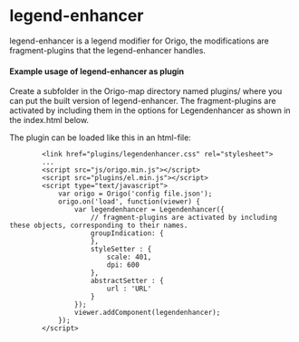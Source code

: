 # legend-enhancer
legend-enhancer is a legend modifier for Origo, the modifications are  fragment-plugins that the legend-enhancer handles. 

#### Example usage of legend-enhancer as plugin
Create a subfolder in the Origo-map directory named plugins/ where you can put the built version of legend-enhancer. The fragment-plugins are activated by including them in the options for Legendenhancer as shown in the index.html below.

The plugin can be loaded like this in an html-file:
```
        <link href="plugins/legendenhancer.css" rel="stylesheet">
        ...
        <script src="js/origo.min.js"></script>
        <script src="plugins/el.min.js"></script>
        <script type="text/javascript">
            var origo = Origo('config file.json');
            origo.on('load', function(viewer) {
                var legendenhancer = Legendenhancer({
                    // fragment-plugins are activated by including these objects, corresponding to their names.
                    groupIndication: { 
                    },
                    styleSetter : {
                        scale: 401,
                        dpi: 600
                    },
                    abstractSetter : {
                        url : 'URL'
                    }
                });
                viewer.addComponent(legendenhancer);
            });
        </script>
```

